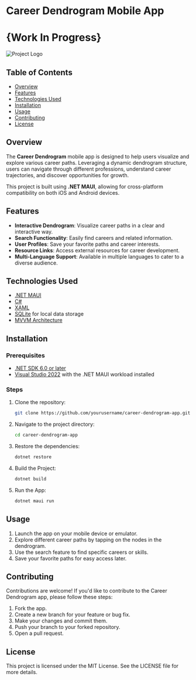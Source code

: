 # Career Dendrogram Mobile App
# {Work In Progress}
![Project Logo](CDMA/Resources/AppIcon/Mipmap/mipmap-xxxhdpi/icon_xxxhdpi.png)

## Table of Contents

- [Overview](#overview)
- [Features](#features)
- [Technologies Used](#technologies-used)
- [Installation](#installation)
- [Usage](#usage)
- [Contributing](#contributing)
- [License](#license)

## Overview

The **Career Dendrogram** mobile app is designed to help users visualize and explore various career paths. Leveraging a dynamic dendrogram structure, users can navigate through different professions, understand career trajectories, and discover opportunities for growth.

This project is built using **.NET MAUI**, allowing for cross-platform compatibility on both iOS and Android devices.

## Features

- **Interactive Dendrogram**: Visualize career paths in a clear and interactive way.
- **Search Functionality**: Easily find careers and related information.
- **User Profiles**: Save your favorite paths and career interests.
- **Resource Links**: Access external resources for career development.
- **Multi-Language Support**: Available in multiple languages to cater to a diverse audience.

## Technologies Used

- [.NET MAUI](https://dotnet.microsoft.com/apps/maui)
- [C#](https://docs.microsoft.com/en-us/dotnet/csharp/)
- [XAML](https://docs.microsoft.com/en-us/dotnet/desktop/wpf/xaml/)
- [SQLite](https://www.sqlite.org/index.html) for local data storage
- [MVVM Architecture](https://docs.microsoft.com/en-us/dotnet/desktop/wpf/mvvm/)

## Installation

### Prerequisites

- [.NET SDK 6.0 or later](https://dotnet.microsoft.com/download/dotnet)
- [Visual Studio 2022](https://visualstudio.microsoft.com/vs/) with the .NET MAUI workload installed

### Steps

1. Clone the repository:
   ```bash
   git clone https://github.com/yourusername/career-dendrogram-app.git

2. Navigate to the project directory:
   ```bash
   cd career-dendrogram-app
3. Restore the dependencies:
   ```bash
   dotnet restore
4. Build the Project:
   ```bash
   dotnet build
5. Run the App:
   ```bash
   dotnet maui run

## Usage
1. Launch the app on your mobile device or emulator.
2. Explore different career paths by tapping on the nodes in the dendrogram.
3. Use the search feature to find specific careers or skills.
4. Save your favorite paths for easy access later.

## Contributing 
Contributions are welcome! If you'd like to contribute to the Career Dendrogram app, please follow these steps:
1. Fork the app.
2. Create a new branch for your feature or bug fix.
3. Make your changes and commit them.
4. Push your branch to your forked repository.
5. Open a pull request.

## License
This project is licensed under the MIT License. See the LICENSE file for more details.

